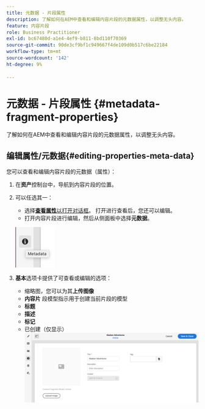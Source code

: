```yaml
---
title: 元数据 - 片段属性
description: 了解如何在AEM中查看和编辑内容片段的元数据属性，以调整无头内容。
feature: 内容片段
role: Business Practitioner
exl-id: bc67480d-a1e4-4ef9-b811-8bd110f70369
source-git-commit: 90de3cf9bf1c949667f4de109d0b517c6be22184
workflow-type: tm+mt
source-wordcount: '142'
ht-degree: 9%

---
```


# 元数据 - 片段属性 {#metadata-fragment-properties}

了解如何在AEM中查看和编辑内容片段的元数据属性，以调整无头内容。

## 编辑属性/元数据{#editing-properties-meta-data}

您可以查看和编辑内容片段的元数据（属性）：

1. 在&#x200B;**资产**&#x200B;控制台中，导航到内容片段的位置。
2. 可以任选其一：

   * 选择&#x200B;[**查看属性**&#x200B;以打开对话框](/help/assets/manage-digital-assets.md#editing-properties)。 打开进行查看后，您还可以编辑。
   * 打开内容片段进行编辑，然后从侧面板中选择&#x200B;**元数据**。

   ![元数据](assets/cfm-metadata-01.png)

3. **基本**&#x200B;选项卡提供了可查看或编辑的选项：

   * 缩略图，您可以为其&#x200B;**上传图像**
   * **内容片** 段模型指示用于创建当前片段的模型
   * **标题**
   * **描述**
   * **标记**
   * 已创建（仅显示）
   ![元数据](assets/cfm-metadata-02.png)
